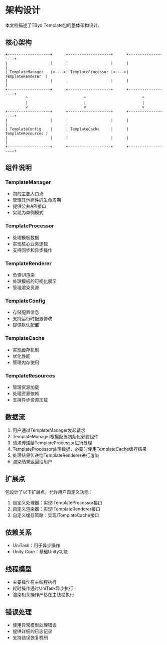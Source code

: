 # 架构设计

本文档描述了TByd Template包的整体架构设计。

## 核心架构

```
+-------------------+      +-------------------+      +-------------------+
|                   |      |                   |      |                   |
| TemplateManager   |<---->| TemplateProcessor |<---->| TemplateRenderer  |
|                   |      |                   |      |                   |
+-------------------+      +-------------------+      +-------------------+
         ^                         ^                         ^
         |                         |                         |
         v                         v                         v
+-------------------+      +-------------------+      +-------------------+
|                   |      |                   |      |                   |
| TemplateConfig    |      | TemplateCache     |      | TemplateResources |
|                   |      |                   |      |                   |
+-------------------+      +-------------------+      +-------------------+
```

## 组件说明

### TemplateManager
- 包的主要入口点
- 管理其他组件的生命周期
- 提供公共API接口
- 实现为单例模式

### TemplateProcessor
- 处理模板数据
- 实现核心业务逻辑
- 支持同步和异步操作

### TemplateRenderer
- 负责UI渲染
- 处理模板的可视化展示
- 管理渲染资源

### TemplateConfig
- 存储配置信息
- 支持运行时配置修改
- 提供默认配置

### TemplateCache
- 实现缓存机制
- 优化性能
- 管理内存使用

### TemplateResources
- 管理资源加载
- 处理资源依赖
- 支持异步资源加载

## 数据流

1. 用户通过TemplateManager发起请求
2. TemplateManager根据配置初始化必要组件
3. 请求传递给TemplateProcessor进行处理
4. TemplateProcessor处理数据，必要时使用TemplateCache缓存结果
5. 处理结果传递给TemplateRenderer进行渲染
6. 渲染结果返回给用户

## 扩展点

包设计了以下扩展点，允许用户自定义功能：

1. 自定义处理器：实现ITemplateProcessor接口
2. 自定义渲染器：实现ITemplateRenderer接口
3. 自定义缓存策略：实现ITemplateCache接口

## 依赖关系

- UniTask：用于异步操作
- Unity Core：基础Unity功能

## 线程模型

- 主要操作在主线程执行
- 耗时操作通过UniTask异步执行
- 渲染相关操作严格在主线程执行

## 错误处理

- 使用异常模型处理错误
- 提供详细的日志记录
- 支持错误恢复机制 